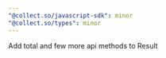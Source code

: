 ```yaml
---
"@collect.so/javascript-sdk": minor
"@collect.so/types": minor
---
```


Add total and few more api methods to Result
